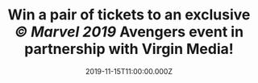 ---
campaign-uuid: "c-501099af-8dc7-4e10-8a25-f0a155f89669"
type: "Competition"
category: "Event"
date: "2019-11-15T11:00:00.000Z"
end-date: "2019-11-19T17:00:00.000Z"
disable-form: false
is_promoted: true
has_entry_page: true
title: "Win a pair of tickets to an exclusive <i>© Marvel 2019</i> Avengers event\
  \ in partnership with Virgin Media!"
competition-description: "<p>Virgin Media has teamed up with Square Enix to bring\
  \ you a UK exclusive play of <i>© Marvel 2019</i> Avengers before it’s official\
  \ release and we’ve got a pair of tickets to give away. You’ll be given a hero’\
  s welcome as you play the Super Heroes you love, months ahead of the game’s official\
  \ UK release in May next year.</p>\n<p>The exclusive <i>© Marvel 2019</i> Avengers\
  \ gameplay event will include 30 minutes of gameplay, using the best gear for an\
  \ optimal gaming experience. There’ll also be Avengers costume displays, a <i>©\
  \ Marvel 2019</i> Avengers Artwork Gallery, great giveaways and experiential photo\
  \ opportunities.</p>\n<p>Click below for a chance to win now!</p>\n<p><i>© Marvel\
  \ 2019</i></p>\n"
hero-header: "Win a pair of tickets to an exclusive <i>© Marvel 2019</i> Avengers\
  \ event in partnership with Virgin Media!"
terms-confirmation: "marvel-event-terms-conditions-final.pdf"
banner-img: "https://assets.expresslyapp.com/asset-a0650456-1bd6-4a5d-a6aa-b85c1609bfb0.jpg"
logo-left-href: "aaa.nme.com"
logo-left-image: "https://assets.expresslyapp.com/asset-3aa2ba98-b7ae-41cd-a44d-aedba4bdbfed.jpg"
logo-left-title: "NME AAA"
bg-image-hero: "https://assets.expresslyapp.com/asset-7704849e-15fb-436c-be1c-c52084549877.jpg"
bg-image-first: "https://assets.expresslyapp.com/asset-02a37a3f-cf04-4f76-87d6-b843275d01b8.png"
bg-image-second: "https://assets.expresslyapp.com/asset-92ed6cd9-b211-4b96-8a40-0e97b3856436.jpg"
section1-content: "<p>Virgin Media has teamed up with Square Enix to bring you a UK\
  \ exclusive play of <i>© Marvel 2019</i> Avengers before it’s official release and\
  \ we’ve got a pair of tickets to give away.You’ll be given a hero’s welcome as you\
  \ play the Super Heroes you love, months ahead of the game’s official UK release\
  \ in May next year.</p>\n<p>The exclusive <i>© Marvel 2019</i> Avengers gameplay\
  \ event will include 30 minutes of gameplay, using the best gear for an optimal\
  \ gaming experience. There’ll also be Avengers costume displays, a <i>© Marvel 2019</i>\
  \ Avengers Artwork Gallery, great giveaways and experiential photo opportunities.</p>\n\
  <p><i>© Marvel 2019</i></p>\n"
section2-content: "<p>*Location: Victoria House, 37 Southampton Row, Holborn, London,\
  \ WC1B 4DA</p>\n<p>*Session time: 12.30-13.30pm on Thursday 21st November</p>\n\
  <p>*Please arrive 10 minutes before your session to guarantee entry and bring along\
  \ your confirmation email</p>\n<p>*Late-comers may not be admitted</p>\n<p>*Over\
  \ 16s Only, ID will be required</p>\n<p>*A bag search will be in operation</p>\n\
  <p>*Your ticket exclude all food, drink, spending money, travel and any other costs\
  \ connected to the Prize</p>\n<p>*If you require any special assistance, please\
  \ let us know.</p>\n<p>@VirginMedia. @PlayAvengers and #EmbraceYourPowers</p>\n\
  <p><i>© Marvel 2019</i></p>\n"
entry-title: "Win a pair of tickets to an exclusive <i>© Marvel 2019</i> Avengers\
  \ event in partnership with Virgin Media!"
entry-content: "<p>Enter below for a chance to win a pair of tickets to an exclusive\
  \ <i>© Marvel 2019</i> Avengers event in partnership with Virgin Media before 19th\
  \ of November 2019.</p>\n"
has-winner: false
prize-description: "A pair of tickets to an exclusive <p><i>© Marvel 2019</i></p>\
  \ Avengers event in partnership with Virgin Media!"
country-restrictions:
- "GB"
---